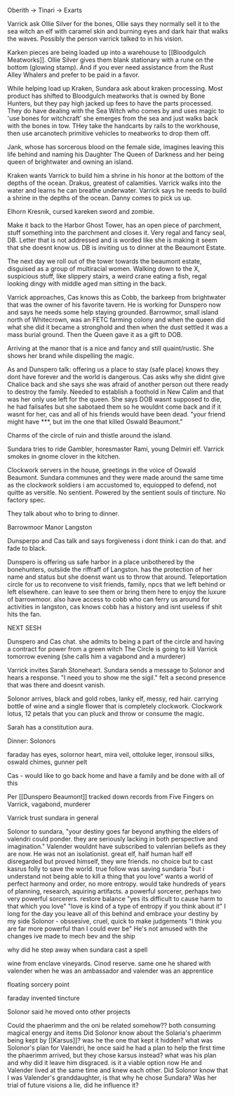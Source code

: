 Oberith -> Tinari -> Exarts

Varrick ask Ollie Silver for the bones, Ollie says they normally sell it to the sea witch an elf with caramel skin and burning eyes and dark hair that walks the waves. Possibly the person varrick talked to in his vision. 

Karken pieces are being loaded up into a warehouse to [[Bloodgulch Meatworks]]. Ollie Silver gives them blank stationary with a rune on the bottom (glowing stamp). And if you ever need assistance from the Rust Alley Whalers and prefer to be paid in a favor. 

While helping load up Kraken, Sundara ask about kraken processing. Most product has shifted to Bloodgulch meatworks that is owned by Bone Hunters, but they pay high jacked up fees to have the parts processed. They do have dealing with the Sea Witch who comes by and uses magic to 'use bones for witchcraft' she emerges from the sea and just walks back with the bones in tow. THey take the handcarts by rails to the workhouse, then use arcanotech primitive vehicles to meatworks to drop them off. 

Jank, whose has sorcerous blood on the female side, imagines leaving this life behind and naming his Daughter The Queen of Darkness and her being queen of brightwater and owning an island. 

Kraken wants Varrick to build him a shrine in his honor at the bottom of the depths of the ocean. Drakus, greatest of calamities. Varrick walks into the water and learns he can breathe underwater. Varrick says he needs to build a shrine in the depths of the ocean. Danny comes to pick us up.

Elhorn Kresnik, cursed kareken sword and zombie. 

Make it back to the Harbor Ghost Tower, has an open piece of parchment, stuff something into the parchment and closes it. Very regal and fancy seal, DB. Letter that is not addressed and is worded like she is making it seem that she doesnt know us. DB is inviting us to dinner at the Beaumont Estate. 

The next day we roll out of the tower towards the beaumont estate, disguised as a group of multiracial women. Walking down to the X, suspicious stuff, like slippery stairs, a weird crane eating a fish, regal looking dingy with middle aged man sitting in the back. 

Varrick approaches, Cas knows this as Cobb, the barkeep from brightwater that was the owner of his favorite tavern. He is working for Dunspero now and says he needs some help staying grounded. Barrowmor, small island north of Whitecrown, was an FETC farming colony and when the queen did what she did it became a stronghold and then when the dust settled it was a mass burial ground. Then the Queen gave it as a gift to DOB.

Arriving at the manor that is a nice and fancy and still quaint/rustic. She shows her brand while dispelling the magic.

As and Dunspero talk: offering us a place to stay (safe place) knows they dont have forever and the world is dangerous. Cas asks why she didnt give Chalice back and she says she was afraid of another person out there ready to destroy the family. Needed to establish a foothold in New Calim and that was her only use left for the queen. She says DOB wasnt supposed to die, he had failsafes but she sabotaed them so he wouldnt come back and if it wasnt for her, cas and all of his friends would have been dead. "your friend might have ***, but im the one that killed Oswald Beaumont."

Charms of the circle of ruin and thistle around the island. 

Sundara tries to ride Gambler, horesmaster Rami, young Delmiri elf. Varrick smokes in gnome clover in the kitchen.

Clockwork servers in the house, greetings in the voice of Oswald Beaumont. Sundara communes and they were made around the same time as the clockwork soldiers i am accustomed to, equiopped to defend, not quitte as versitle. No sentient. Powered by the sentient souls of tincture. No factory spec. 

They talk about who to bring to dinner. 

Barrowmoor Manor Langston

Dunsperpo and Cas talk and says forgiveness i dont think i can do that. and fade to black. 

Dunspero is offering us safe harbor in a place unbothered by the bonehunters, outsiide the riffraff of Langston. has the protection of her name and status but she doenst want us to throw that around. Teleportation circle for us to reconvene to visit friends, family, npcs that we left behind or left elsewhere. can leave to see them or bring them here to enjoy the luxure of barrowmoor. also have access to cobb who can ferry us around for activities in langston, cas knows cobb has a history and isnt useless if shit hits the fan. 


NEXT SESH

Dunspero and Cas chat. she admits to being a part of the circle and having a contract for power from a green witch The Circle is going to kill Varrick tomorrow evening (she calls him a vagabond and a murderer)

Varrick invites Sarah Stoneheart. Sundara sends a message to Solonor and hears a response. "I need you to show me the sigil." felt a second presence that was there and doesnt vanish. 

Solonor arrives, black and gold robes, lanky elf, messy, red hair. carrying bottle of wine and a single flower that is completely clockwork. Clockwork lotus, 12 petals that you can pluck and throw or consume the magic. 

Sarah has a constitution aura.

Dinner: Solonors 

faraday has eyes, solornor heart, mira veil, ottoluke leger, ironsoul silks, oswald chimes, gunner pelt

Cas - would like to go back home and have a family and be done with all of this

Per [[Dunspero Beaumont]] tracked down records from Five Fingers on Varrick, vagabond, murderer

Varrick trust sundara in general

Solonor to sundara, "your destiny goes far beyond anything the elders of valendri could ponder. they are seriously lacking in both perspective and imagination."
Valender wouldnt have subscribed to valenrian beliefs as they are now. He was not an isolationist. great elf, half human half elf disregarded but proved himself, they wre friends. no choice but to cast kasrus folly to save the world. true follow was saving sundaria
"but i understand not being able to kill a thing that you love"
wants a world of perfect harmony and order, no more entropy. would take hundreds of years of planning, research, aquiring artifacts. a powerful sorcerer, perhaps two very powerful sorcerers. restore balance
"yes its difficult to cause harm to that which you love"
"love is kind of a type of entropy if you think about it" I long for the day you leave all of this behind and embrace your destiny by my side
Solonor - obssesive, cruel, quick to make judgements
"I think you are far more powerful than I could ever be"
He's not amused with the changes ive made to mech bev and the ship

why did he step away when sundara cast a spell

wine from enclave vineyards. Cinod reserve. same one he shared with valender when he was an ambassador and valender was an apprentice

floating sorcery point

faraday invented tincture

Solonor said he moved onto other projects




Could the phaerimm and the oni be related somehow?? both consuming magical energy and items
Did Solonor know about the Solaria's phaerimm being kept by [[Karsus]]? was he the one that kept it hidden?
what was Solonor's plan for Valendri, he once said he had a plan to help the first time the phaerimm arrived, but they chose karsus instead? what was his plan and why did it leave him disgraced. is it a viable option now
He and Valender lived at the same time and knew each other.
Did Solonor know that I was Valender's granddaughter, is that why he chose Sundara? Was her trial of future visions a lie, did he influence it?